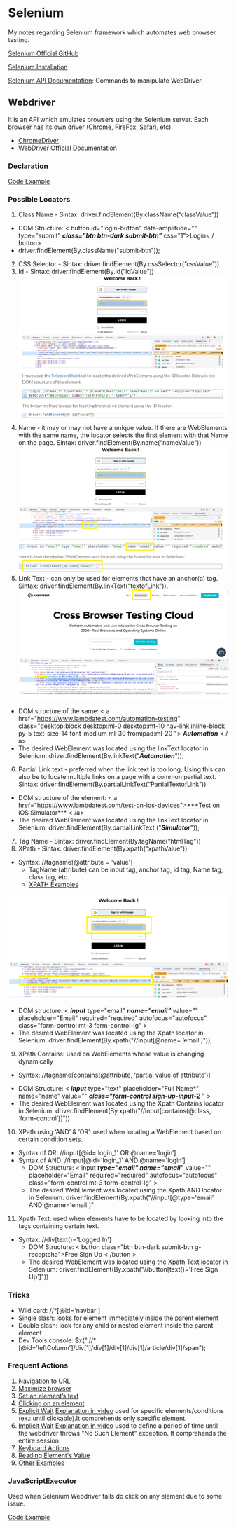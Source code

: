 # Selenium
My notes regarding Selenium framework which automates web browser testing.

[Selenium Official GitHub](https://github.com/SeleniumHQ)

[Selenium Installation](https://www.selenium.dev/documentation/en/selenium_installation/)

[Selenium API Documentation](https://www.selenium.dev/selenium/docs/api/java/): Commands to manipulate WebDriver.

## Webdriver

It is an API which emulates browsers using the Selenium server. Each browser has its own driver (Chrome, FireFox, Safari, etc).
* [ChromeDriver](https://sites.google.com/chromium.org/driver/)
* [WebDriver Official Documentation](https://www.w3.org/TR/webdriver1/)

### Declaration

[Code Example](/codeExamples/WebdriverDeclaration.java)

### Possible Locators

1. Class Name - Sintax: driver.findElement(By.className(“classValue”))
* DOM Structure: < button id="login-button" data-amplitude="" type="submit" ***class="btn btn-dark submit-btn"*** css="1">Login< / button>
* driver.findElement(By.className("submit-btn"));
2. CSS Selector - Sintax: driver.findElement(By.cssSelector(“cssValue”))
3. Id - Sintax: driver.findElement(By.id(“IdValue”))
![Id Example](https://github.com/maricotagc/Selenium/blob/master/images/id.jpg)
4. Name - it may or may not have a unique value. If there are WebElements with the same name, the locator selects the first element with that Name on the page. Sintax: driver.findElement(By.name(“nameValue”)) 
![Name Example](https://github.com/maricotagc/Selenium/blob/master/images/name.jpg)
5. Link Text - can only be used for elements that have an anchor(a) tag. Sintax: driver.findElement(By.linkText(“textofLink”)).
![Link Text](https://github.com/maricotagc/Selenium/blob/master/images/linkText.png)
* DOM structure of the same: 
< a href="https://www.lambdatest.com/automation-testing" class="desktop:block  desktop:ml-0 desktop:mt-10 nav-link inline-block py-5 text-size-14 font-medium ml-30 fromipad:ml-20 "> ***Automation*** < / a>
* The desired WebElement was located using the linkText locator in Selenium: driver.findElement(By.linkText("***Automation***"));
6. Partial Link text - preferred when the link text is too long. Using this can also be to locate multiple links on a page with a common partial text. Sintax: driver.findElement(By.partialLinkText(“PartialTextofLink”)) 
* DOM structure of the element: 
< a href="https://www.lambdatest.com/test-on-ios-devices">***Test on iOS Simulator*** < /a>
* The desired WebElement was located using the linkText locator in Selenium: driver.findElement(By.partialLinkText ("***Simulator***"));
7. Tag Name - Sintax: driver.findElement(By.tagName(“htmlTag”))
8. XPath - Sintax: driver.findElement(By.xpath(“xpathValue”))
* Syntax: //tagname[@attribute = 'value']
  * TagName (attribute) can be input tag, anchor tag, id tag, Name tag, class tag, etc.
  * [XPATH Examples](/codeExamples/XpathExamples.java)

![Xpath Example 1](https://github.com/maricotagc/Selenium/blob/master/images/xpath1.png)
- DOM structure: < ***input*** type="email" ***name="email"*** value="" placeholder="Email" required="required" autofocus="autofocus" class="form-control mt-3 form-control-lg" >
- The desired WebElement was located using the Xpath locator in Selenium: driver.findElement(By.xpath("//input[@name= ’email’]"));
9. XPath Contains: used on WebElements whose value is changing dynamically
* Syntax: //tagname[contains(@attribute, ‘partial value of attribute’)]
- DOM Structure: < ***input*** type="text" placeholder="Full Name*" name="name" value="" ***class="form-control sign-up-input-2*** " >
- The desired WebElement was located using the Xpath Contains locator in Selenium: driver.findElement(By.xpath("//input[contains(@class, ‘form-control’)]"))
10. XPath using ‘AND’ & ‘OR’: used when locating a WebElement based on certain condition sets. 
* Syntax of OR: //input[@id='login_1' OR @name='login’]
* Syntax of AND: //input[@id='login_1' AND @name='login’] 
  * DOM Structure: < input ***type="email" name="email"*** value="" placeholder="Email" required="required" autofocus="autofocus" class="form-control mt-3 form-control-lg" >
  * The desired WebElement was located using the Xpath AND locator in Selenium: driver.findElement(By.xpath("//input[@type='email' AND @name='email']"

11. Xpath Text: used when elements have to be located by looking into the tags containing certain text.
* Syntax: //div[text()='Logged In']
  * DOM Structure: < button class="btn btn-dark submit-btn g-recaptcha">Free Sign Up < /button >
  * The desired WebElement was located using the Xpath Text locator in Selenium: driver.findElement(By.xpath("//button[text()='Free Sign Up']"))

### Tricks
* Wild card: //*[@id='navbar']
* Single slash: looks for element immediately inside the parent element
* Double slash: look for any child or nested element inside the parent element
* Dev Tools console: $x(".//*[@id='leftColumn']/div[1]/div[1]/div[1]/div[1]/article/div[1]/span");

### Frequent Actions

1. [Navigation to URL](/codeExamples/Navigation.java)
2. [Maximize browser](/codeExamples/MaximizeBrowser.java)
3. [Set an element’s text](/codeExamples/SetElementText.java)
4. [Clicking on an element](/codeExamples/Click.java)
5. [Explicit Wait](/codeExamples/ExplicityWait.java) [Explanation in video](https://www.youtube.com/watch?v=UN8cauyoZsk) used for specific elements/conditions (ex.: until clickable).It comprehends only specific element.
6. [Implicit Wait](/codeExamples/ImplicityWait.java) [Explanation in video](https://www.youtube.com/watch?v=UN8cauyoZsk) used to define a period of time until the webdriver throws "No Such Element" exception. It comprehends the entire session.
7. [Keyboard Actions](https://www.selenium.dev/documentation/en/webdriver/keyboard/)
8. [Reading Element's Value](/codeExamples/ReadElementValue.java)
9. [Other Examples](https://www.selenium.dev/documentation/en/webdriver/browser_manipulation/)

### JavaScriptExecutor

Used when Selenium Webdriver fails do click on any element due to some issue.

[Code Example](/codeExamples/JavaScriptExecutor.java)

